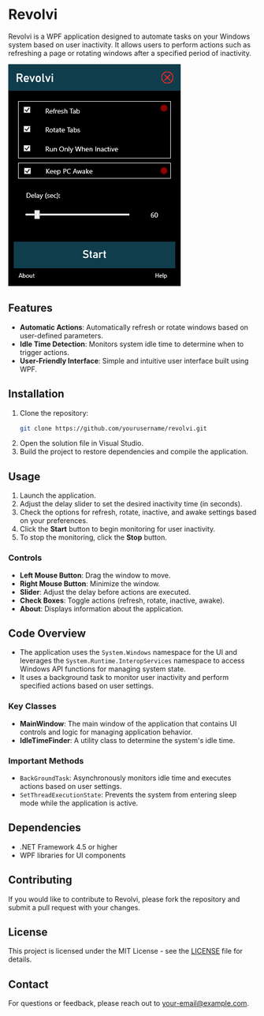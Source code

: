 # Revolvi

Revolvi is a WPF application designed to automate tasks on your Windows system based on user inactivity. It allows users to perform actions such as refreshing a page or rotating windows after a specified period of inactivity.

![Image of Revolvi Program](https://github.com/NathanLouth/Revolvi/blob/main/img/Example.png?raw=true)

## Features

- **Automatic Actions**: Automatically refresh or rotate windows based on user-defined parameters.
- **Idle Time Detection**: Monitors system idle time to determine when to trigger actions.
- **User-Friendly Interface**: Simple and intuitive user interface built using WPF.

## Installation

1. Clone the repository:
   ```bash
   git clone https://github.com/yourusername/revolvi.git
   ```
2. Open the solution file in Visual Studio.
3. Build the project to restore dependencies and compile the application.

## Usage

1. Launch the application.
2. Adjust the delay slider to set the desired inactivity time (in seconds).
3. Check the options for refresh, rotate, inactive, and awake settings based on your preferences.
4. Click the **Start** button to begin monitoring for user inactivity.
5. To stop the monitoring, click the **Stop** button.

### Controls

- **Left Mouse Button**: Drag the window to move.
- **Right Mouse Button**: Minimize the window.
- **Slider**: Adjust the delay before actions are executed.
- **Check Boxes**: Toggle actions (refresh, rotate, inactive, awake).
- **About**: Displays information about the application.

## Code Overview

- The application uses the `System.Windows` namespace for the UI and leverages the `System.Runtime.InteropServices` namespace to access Windows API functions for managing system state.
- It uses a background task to monitor user inactivity and perform specified actions based on user settings.

### Key Classes

- **MainWindow**: The main window of the application that contains UI controls and logic for managing application behavior.
- **IdleTimeFinder**: A utility class to determine the system's idle time.

### Important Methods

- `BackGroundTask`: Asynchronously monitors idle time and executes actions based on user settings.
- `SetThreadExecutionState`: Prevents the system from entering sleep mode while the application is active.

## Dependencies

- .NET Framework 4.5 or higher
- WPF libraries for UI components

## Contributing

If you would like to contribute to Revolvi, please fork the repository and submit a pull request with your changes.

## License

This project is licensed under the MIT License - see the [LICENSE](LICENSE) file for details.

## Contact

For questions or feedback, please reach out to [your-email@example.com](mailto:your-email@example.com).

